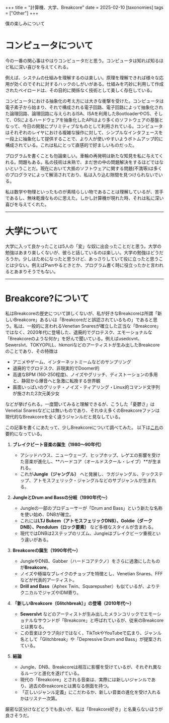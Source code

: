 +++
title = "計算機、大学、Breakcore"
date = 2025-02-10
[taxonomies]
tags = ["Other"]
+++

僕の楽しみについて

<!-- more -->

# コンピュータについて

今の一番の関心事はやはりコンピュータだと思う。コンピュータは知れば知るほど私に深い喜びを与えてくれる。

例えば、システムの仕組みを理解するのは楽しい。原理を理解できれば様々な応用が効くのでそれに対するハックのしがいがある。仕組みを巧妙に利用して作成されたペイロードは、その目的に関係なく技術として美しく存在している。

コンピュータにおける抽象化の考え方には大きな衝撃を受けた。コンピュータは電子素子から始まり、それで構成される電子回路、電子回路によって抽象化された論理回路、論理回路に与えられるISA、ISAを利用したBootloaderやOS、そして、OSによるハードウェアを抽象化したAPIはより多くのソフトウェアの基盤となって、今日の開発にプリミティブなものとして利用されている。コンピュータはそれぞれのレイヤにおける複雑な操作に対して、シンプルなインタフェースを一段上に抽象化して提供することで、より人が使いやすいようボトムアップ的に構成されている。これは私にとって直感的で好ましいものだった。

プログラムを書くことも勿論楽しい。車輪の再発明は新たな知見を私に与えてくれる。問題もある。私の技術は未熟で、まだ世の中の問題解決をするほどではないということだ。現在において大抵のソフトウェアに関する問題(不満等)は多くのプログラマによって解消されており、私は入り込む隙間を見つけられないでいる。

私は数学や物理といったものが素晴らしい物であることは理解しているが、苦手であるし、無味乾燥なものに思えた。しかし計算機が現れた時、それは私に深い喜びを与えてくれた。

---

# 大学について
大学に入って良かったことは5人の「変」な奴に出会ったことだと思う。大学の勉強はあまり楽しくないが、彼らと話しているのは楽しい。大学の勉強はどうだろうか。少しはためになったと思うけど、あっさりしていて役に立ったと思うことは少ない。例えばPwnやるときとか、プログラム書く時に役立ったかと言われるとあまりそうでもない。

---

# Breakcore?について
私はBreakcoreの歴史について詳しくないが、私が好きなBreakcoreは所謂「新しいBreakcore」あるいは「Breakcoreだと誤認されているもの」であると思う。私は、一般的に言われるVenetian Snaresが確立した正当な「Breakcore」ではなく、2020年代に登場した、退廃的でグロテスク、エモーショナルな「Breakcoreのような何か」を好んで聞いている。例えばusedcvnt、Sewerslvt、TOKYOPILL、hkmoriなどのアーティストが生み出したBreakcoreのことであり、その特徴は
- アニメやゲーム、インターネットミームなどのサンプリング
- 退廃的でグロテスク、非現実的でDoomer的
- 高速なBPM (160-250程度)、ノイズやグリッチ、ディストーションの多用と、静寂から爆音へと急激に転換する世界観
- 画面いっぱいのグリッチ・ノイズ・ティアリング・Linux的コマンド文字列が施された2次元美少女

などが挙げられる。一度聞いてみると理解できるが、こうした「憂鬱さ」はVenetial Snaresなどには無いものであり、それゆえ多くのBreakcoreファンは現代的なBreakcoreを全く違うジャンルだと見なしている。

この記事を書くにあたって、少しBreakcoreについて調べてみた。
以下は[これ](https://www.reddit.com/r/breakcore/comments/192gx43/read_this_if_you_are_confused_about_breakcore/?rdt=46477)の要約になっている。

1. **ブレイクビート音楽の誕生（1980〜90年代）**
    - アシッドハウス、ニューウェーブ、ヒップホップ、レゲエの影響を受けた音楽が進化し、**ハードコア（オールドスクール・レイブ）**が生まれる。
    - これが**Jungle（ジャングル）** へと発展し、ラガジャングル、テックステップ、アトモスフェリック・ジャングルなどのサブジャンルが生まれる。

2. **JungleとDrum and Bassの分岐（1990年代〜）**
    - Jungleの一部のプロデューサーが「Drum and Bass」という新たな名称を使い始め、DNBが確立。
    - これには**LTJ Bukem（アトモスフェリックDNB）、Goldie（ダークDNB）、Pendulum（ロック要素）** など多様なスタイルが含まれる。
    - 現代ではDNBは2ステップのリズム、Jungleはブレイクビーツ重視という違いがある。

3. **Breakcoreの誕生（1990年代〜）**
    - JungleやDNB、Gabber（ハードコアテクノ）をさらに過激にしたものが**Breakcore**。
    - ノイズや極端なブレイクのチョップを特徴とし、Venetian Snares、FFFなどが代表的アーティスト。
    - **Drill and Bass**（Aphex Twin、Squarepusher）も似ているが、よりテクニカルでジャズやIDM寄り。

4. **「新しいBreakcore（Glitchbreak）」の登場（2010年代〜）**
    - **Sewerslvt** などのアーティストが生み出したメランコリックでエモーショナルなサウンドが「Breakcore」と呼ばれているが、従来のBreakcoreとは異なる。
    - この音楽はクラブ向けではなく、TikTokやYouTubeで広まり、ジャンル名として「Glitchbreak」や「Depressive Drum and Bass」が提案されている。

5. **結論**
    - Jungle、DNB、Breakcoreは相互に影響を受けているが、それぞれ異なるルーツと進化を遂げている。
    - 現代の「Breakcore」とされる音楽は、実際には新しいジャンルであり、過去のBreakcoreとは異なる側面を持つ。
    - 「正しいジャンル定義」にこだわるか、新しい音楽の進化を受け入れるかはリスナー次第。

厳密な区分けなどどうでも良いが、私は「Breakcore好き」と名乗らないほうが良さそうだ。
